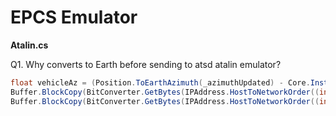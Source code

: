 # EPCS Emulator

**Atalin.cs**

Q1. Why converts to Earth before sending to atsd atalin emulator?

```csharp
float vehicleAz = (Position.ToEarthAzimuth(_azimuthUpdated) - Core.Instance.Orientation.Yaw + 9600) % 6400f;
Buffer.BlockCopy(BitConverter.GetBytes(IPAddress.HostToNetworkOrder((int)(vehicleAz * 1000))), 0, data, 0, 4);
Buffer.BlockCopy(BitConverter.GetBytes(IPAddress.HostToNetworkOrder((int)(_elevationUpdated * 1000))), 0, data, 4, 4);
```


